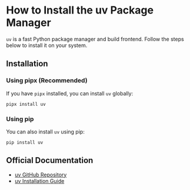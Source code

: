 # How to Install the uv Package Manager

`uv` is a fast Python package manager and build frontend. Follow the steps below to install it on your system.

## Installation

### Using pipx (Recommended)

If you have `pipx` installed, you can install `uv` globally:

```
pipx install uv
```

### Using pip

You can also install `uv` using pip:

```
pip install uv
```

## Official Documentation
- [uv GitHub Repository](https://github.com/astral-sh/uv)
- [uv Installation Guide](https://docs.astral.sh/uv/getting-started/installation/)
